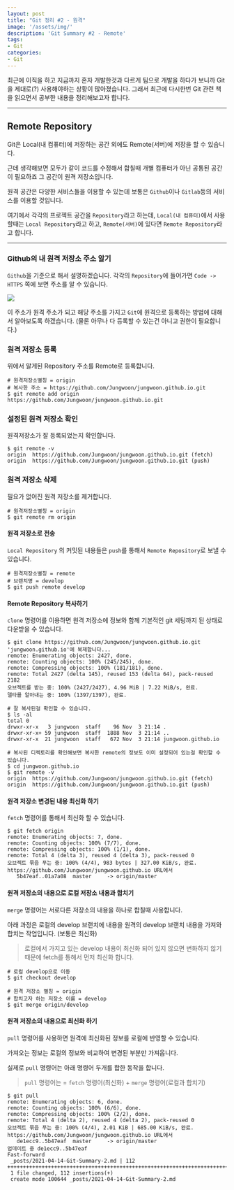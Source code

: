 ```yaml
---
layout: post
title: "Git 정리 #2 - 원격"
image: '/assets/img/'
description: 'Git Summary #2 - Remote'
tags:
- Git
categories:
- Git
---
```


최근에 이직을 하고 지금까지 혼자 개발한것과 다르게 팀으로 개발을 하다가 보니까 Git을 제대로(?) 사용해야하는 상황이 많아졌습니다. 그래서
최근에 다시한번 Git 관련 책을 읽으면서 공부한 내용을 정리해보고자 합니다.

---

## Remote Repository

Git은 Local(내 컴퓨터)에 저장하는 공간 외에도 Remote(서버)에 저장을 할 수 있습니다.

근데 생각해보면 모두가 같이 코드를 수정해서 합칠때 개별 컴퓨터가 아닌 공통된 공간이 필요하죠 그 공간이 원격 저장소입니다.

원격 공간은 다양한 서비스들을 이용할 수 있는데 보통은 `Github`이나 `Gitlab`등의 서비스를 이용할 것입니다.

여기에서 각각의 프로젝트 공간을 `Repository`라고 하는데, `Local(내 컴퓨터)`에서 사용할때는 `Local Repository`라고 하고,
`Remote(서버)`에 있다면 `Remote Repository`라고 합니다.

---

### Github의 내 원격 저장소 주소 알기 

`Github`을 기준으로 해서 설명하겠습니다. 각각의 `Repository`에 들어가면 `Code -> HTTPS` 쪽에 보면 주소를 알 수 있습니다.

![](https://miro.medium.com/max/4800/1*uiwqXVkM2u3ejnV855fvZA.png)

이 주소가 원격 주소가 되고 해당 주소를 가지고 `Git`에 원격으로 등록하는 방법에 대해서 알아보도록 하겠습니다.
(물론 아무나 다 등록할 수 있는건 아니고 권한이 필요합니다.)

### 원격 저장소 등록

위에서 알게된 Repository 주소를 Remote로 등록합니다.

```shell
# 원격저장소별칭 = origin
# 복사한 주소 = https://github.com/Jungwoon/jungwoon.github.io.git
$ git remote add origin https://github.com/Jungwoon/jungwoon.github.io.git
```

### 설정된 원격 저장소 확인

원격저장소가 잘 등록되었는지 확인합니다.

```shell
$ git remote -v
origin  https://github.com/Jungwoon/jungwoon.github.io.git (fetch)
origin  https://github.com/Jungwoon/jungwoon.github.io.git (push)
```

### 원격 저장소 삭제

필요가 없어진 원격 저장소를 제거합니다.

```shell
# 원격저장소별칭 = origin
$ git remote rm origin
```

#### 원격 저장소로 전송

`Local Repository` 의 커밋된 내용들은 `push`를 통해서 `Remote Repository`로 보낼 수 있습니다. 

```shell
# 원격저장소별칭 = remote
# 브랜치명 = develop
$ git push remote develop
```

#### Remote Repository 복사하기

`clone` 명령어를 이용하면 원격 저장소에 정보와 함께 기본적인 git 세팅까지 된 상태로 다운받을 수 있습니다.

```shell
$ git clone https://github.com/Jungwoon/jungwoon.github.io.git
'jungwoon.github.io'에 복제합니다...
remote: Enumerating objects: 2427, done.
remote: Counting objects: 100% (245/245), done.
remote: Compressing objects: 100% (181/181), done.
remote: Total 2427 (delta 145), reused 153 (delta 64), pack-reused 2182
오브젝트를 받는 중: 100% (2427/2427), 4.96 MiB | 7.22 MiB/s, 완료.
델타를 알아내는 중: 100% (1397/1397), 완료.

# 잘 복사된걸 확인할 수 있습니다.
$ ls -al
total 0
drwxr-xr-x   3 jungwoon  staff    96 Nov  3 21:14 .
drwxr-xr-x+ 59 jungwoon  staff  1888 Nov  3 21:14 ..
drwxr-xr-x  21 jungwoon  staff   672 Nov  3 21:14 jungwoon.github.io

# 복사된 디렉토리를 확인해보면 복사한 remote의 정보도 이미 설정되어 있는걸 확인할 수 있습니다.
$ cd jungwoon.github.io
$ git remote -v
origin  https://github.com/Jungwoon/jungwoon.github.io.git (fetch)
origin  https://github.com/Jungwoon/jungwoon.github.io.git (push)
```

#### 원격 저장소 변경된 내용 최신화 하기

`fetch` 명령어를 통해서 최신화 할 수 있습니다.

```shell
$ git fetch origin
remote: Enumerating objects: 7, done.
remote: Counting objects: 100% (7/7), done.
remote: Compressing objects: 100% (1/1), done.
remote: Total 4 (delta 3), reused 4 (delta 3), pack-reused 0
오브젝트 묶음 푸는 중: 100% (4/4), 983 bytes | 327.00 KiB/s, 완료.
https://github.com/Jungwoon/jungwoon.github.io URL에서
   5b47eaf..01a7a08  master     -> origin/master
```

#### 원격 저장소의 내용으로 로컬 저장소 내용과 합치기

`merge` 명령어는 서로다른 저장소의 내용을 하나로 합칠때 사용합니다.

아래 과정은 로컬의 develop 브랜치에 내용을 원격의 develop 브랜치 내용을 가져와 합치는 작업입니다. (보통은 최신화)

> 로컬에서 가지고 있는 develop 내용이 최신화 되어 있지 않으면 변화하지 않기 때문에 fetch를 통해서 먼저 최신화 합니다.

```shell
# 로컬 develop으로 이동
$ git checkout develop

# 원격 저장소 별칭 = origin
# 합치고자 하는 저장소 이름 = develop
$ git merge origin/develop
```


#### 원격 저장소의 내용으로 최신화 하기

`pull` 명령어를 사용하면 원격에 최신화된 정보를 로컬에 반영할 수 있습니다.

가져오는 정보는 로컬의 정보와 비교하여 변경된 부분만 가져옵니다.

실제로 `pull` 명령어는 아래 명령어 두개를 합한 동작을 합니다.  

> `pull` 명령어는 = `fetch` 명령어(최신화) + `merge` 명령어(로컬과 합치기)

```shell
$ git pull
remote: Enumerating objects: 6, done.
remote: Counting objects: 100% (6/6), done.
remote: Compressing objects: 100% (2/2), done.
remote: Total 4 (delta 2), reused 4 (delta 2), pack-reused 0
오브젝트 묶음 푸는 중: 100% (4/4), 2.01 KiB | 685.00 KiB/s, 완료.
https://github.com/Jungwoon/jungwoon.github.io URL에서
   de1ecc9..5b47eaf  master     -> origin/master
업데이트 중 de1ecc9..5b47eaf
Fast-forward
 _posts/2021-04-14-Git-Summary-2.md | 112 +++++++++++++++++++++++++++++++++++++++++++++++++++++++++++++++++++++++++
 1 file changed, 112 insertions(+)
 create mode 100644 _posts/2021-04-14-Git-Summary-2.md
```

